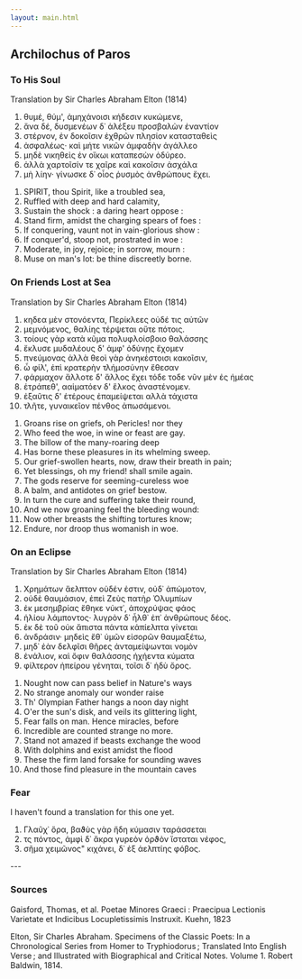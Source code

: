 ```yaml
---
layout: main.html
---
```


## Archilochus of Paros

### To His Soul
Translation by Sir Charles Abraham Elton (1814)

<div class="bilingual">
<ol class="poem">
<li> θυμέ, θύμ', ἀμηχάνοισι κήδεσιν κυκώμενε, </li>
<li> ἄνα δέ, δυσμενέων δ᾽ ἀλέξευ προσβαλὼν ἐναντίον </li>
<li> στέρνον, ἐν δοκοῖσιν ἐχθρῶν πλησίον κατασταθεὶς </li>
<li> ἀσφαλέως· καὶ μήτε νικῶν ἀμφαδὴν ἀγάλλεο </li>
<li> μηδὲ νικηθεὶς ἐν οἴκωι καταπεσὼν ὀδύρεο. </li>
<li> ἀλλὰ χαρτοῖσίν τε χαῖρε καὶ κακοῖσιν ἀσχάλα </li>
<li> μὴ λίην· γίνωσκε δ᾽ οἷος ῥυσμὸς ἀνθρώπους ἔχει. </li>
</ol>
<ol class="poem">
<li> SPIRIT, thou Spirit, like a troubled sea, </li>
<li> Ruffled with deep and hard calamity, </li>
<li> Sustain the shock : a daring heart oppose : </li>
<li> Stand firm, amidst the charging spears of foes : </li>
<li> If conquering, vaunt not in vain-glorious show : </li>
<li> If conquer'd, stoop not, prostrated in woe : </li>
<li> Moderate, in joy, rejoice; in sorrow, mourn : </li>
<li> Muse on man's lot: be thine discreetly borne. </li>
</ol>
</div>

### On Friends Lost at Sea 
Translation by Sir Charles Abraham Elton (1814)

<div class="bilingual">
<ol class="poem">
<li> κηδεα μὲν στονόεντα, Περίκλεες οὐδέ τις αὐτῶν </li>
<li> μεμνόμενος, θαλίης τέρψεται οὔτε πότοις. </li>
<li> τοίους γὰρ κατὰ κῦμα πολυφλοίσβοιο θαλάσσης </li>
<li> ἔκλυσε μυδαλέους δ' ἀμφ' ὀδύνῃς ἔχομεν </li>
<li> πνεύμονας ἀλλὰ θεοὶ γὰρ ἀνηκέστοισι κακοῖσιν, </li>
<li> ὦ φίλ', ἐπὶ κρατερὴν τλήμοσύνην ἔθεσαν </li>
<li> φάρμαχον ἄλλοτε δ' ἄλλος ἔχει τόδε τοδε νῦν μὲν ἐς ἡμέας </li>
<li> ἑτράπεθ', ααἱματόεν δ' ἕλκος ἀναστένομεν. </li>
<li> ἐξαῦτις δ' ἑτέρους ἐπαμείψεται αλλὰ τάχιστα </li>
<li> τλῆτε, γυναικεῖον πένθος ἀπωσάμενοι. </li>
</ol>


<ol class="poem">
<li> Groans rise on griefs, oh Pericles! nor they </li>
<li> Who feed the woe, in wine or feast are gay. </li>
<li> The billow of the many-roaring deep </li>
<li> Has borne these pleasures in its whelming sweep. </li>
<li> Our grief-swollen hearts, now, draw their breath in pain; </li>
<li> Yet blessings, oh my friend! shall smile again. </li>
<li> The gods reserve for seeming-cureless woe </li>
<li> A balm, and antidotes on grief bestow. </li>
<li> In turn the cure and suffering take their round, </li>
<li> And we now groaning feel the bleeding wound: </li>
<li> Now other breasts the shifting tortures know; </li>
<li> Endure, nor droop thus womanish in woe. </li>
</ol>
</div>

### On an Eclipse
Translation by Sir Charles Abraham Elton (1814)

<div class="bilingual">
<ol class="poem">
<li>Χρημάτων ἄελπτον οὐδέν ἐστιν, οὐδ᾽ ἀπώμοτον,</li>
<li>οὐδὲ θαυμάσιον, ἐπεὶ Ζεὺς πατὴρ Ὀλυμπίων</li>
<li>ἐκ μεσημβρίας ἔθηκε νύκτ᾽, ἀποχρύψας φάος</li>
<li>ἡλίου λάμποντος· λυγρὸν δ᾽ ἦλθ᾽ ἐπ᾽ ἀνθρώπους δέος.</li>
<li>ἐκ δὲ τοῦ οὐκ ἄπιστα πάντα κἀπίελπτα γίνεται</li>
<li>ἀνδράσιν· μηδεὶς ἔθ᾽ ὑμῶν εἰσορῶν θαυμαξέτω,</li>
<li>μηδ᾽ ἐὰν δελφῖσι θῆρες ἀνταμείψωνται νομὸν</li>
<li>ἐνάλιον, καὶ ὄφιν θαλάσσης ἠχήεντα κύματα</li>
<li>φίλτερον ἠπείρου γένηται, τοῖσι δ᾽ ἡδὺ ὄρος.</li>
</ol>

<ol class="poem">
<li> Nought now can pass belief in Nature's ways </li> 
<li> No strange anomaly our wonder raise </li> 
<li> Th' Olympian Father hangs a noon day night </li> 
<li> O'er the sun's disk, and veils its glittering light, </li> 
<li> Fear falls on man. Hence miracles, before </li> 
<li> Incredible are counted strange no more. </li>
<li> Stand not amazed if beasts exchange the wood </li> 
<li> With dolphins and exist amidst the flood </li>
<li> These the firm land forsake for sounding waves </li> 
<li> And those find pleasure in the mountain caves </li> 
</ol>

</div>

### Fear 

I haven't found a translation for this one yet.

<ol class="poem">
<li> Γλαῦχ᾽ ὅρα, βαϑὺς γὰρ ἤδη κύμασιν ταράσσεται </li>
<li> τς πόντος, ἀμφὶ δ᾽ ἄκρα γυρεὸν ὀρϑὸν ἵσταται νέφος, </li>
<li> σῆμα χειμῶνος" κιχάνει, δ᾽ ἐξ ἀελπτίης φόβος. </li>
</ol>
---

### Sources

Gaisford, Thomas, et al. Poetae Minores Graeci : Praecipua Lectionis Varietate et Indicibus Locupletissimis Instruxit. Kuehn, 1823

Elton, Sir Charles Abraham. Specimens of the Classic Poets: In a Chronological Series from Homer to Tryphiodorus ; Translated Into English Verse ; and Illustrated with Biographical and Critical Notes. Volume 1. Robert Baldwin, 1814.
